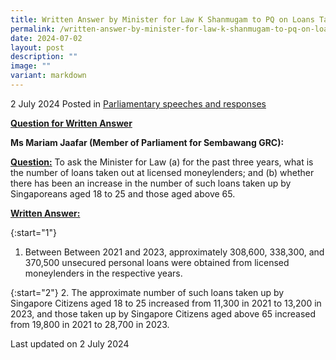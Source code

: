 ```yaml
---
title: Written Answer by Minister for Law K Shanmugam to PQ on Loans Taken Up at Licensed Moneylenders by Singaporeans Aged 18 to 25 and Above 65
permalink: /written-answer-by-minister-for-law-k-shanmugam-to-pq-on-loans-taken-up-at-licensed-moneylenders/
date: 2024-07-02
layout: post
description: ""
image: ""
variant: markdown
---
```

2 July 2024 Posted in [Parliamentary speeches and responses](/news/parliamentary-speeches) 

<b><u>Question for Written Answer</u></b>

**Ms Mariam Jaafar (Member of Parliament for Sembawang GRC):** 

<b><u>Question:</u></b>
To ask the Minister for Law (a) for the past three years, what is the number of loans taken out at licensed moneylenders; and (b) whether there has been an increase in the number of such loans taken up by Singaporeans aged 18 to 25 and those aged above 65.

<b><u>Written Answer:</u></b>

{:start="1"}
1.	Between Between 2021 and 2023, approximately 308,600, 338,300, and 370,500 unsecured personal loans were obtained from licensed moneylenders in the respective years.

{:start="2"}
2.	The approximate number of such loans taken up by Singapore Citizens aged 18 to 25 increased from 11,300 in 2021 to 13,200 in 2023, and those taken up by Singapore Citizens aged above 65 increased from 19,800 in 2021 to 28,700 in 2023.

<p class="right-side-updated">Last updated on 2 July 2024</p>
